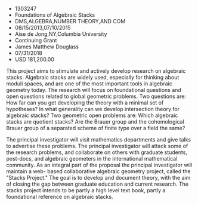 
* 1303247
* Foundations of Algebraic Stacks
* DMS,ALGEBRA,NUMBER THEORY,AND COM
* 08/15/2013,07/10/2015
* Aise de Jong,NY,Columbia University
* Continuing Grant
* James Matthew Douglass
* 07/31/2018
* USD 181,200.00

This project aims to stimulate and actively develop research on algebraic
stacks. Algebraic stacks are widely used, especially for thinking about moduli
spaces, and are one of the most important tools in algebraic geometry today. The
research will focus on foundational questions and open questions related to
global geometric problems. Two questions are: How far can you get developing the
theory with a minimal set of hypotheses? In what generality can we develop
intersection theory for algebraic stacks? Two geometric open problems are: Which
algebraic stacks are quotient stacks? Are the Brauer group and the cohomological
Brauer group of a separated scheme of finite type over a field the same?

The principal investigator will visit mathematics departments and give talks to
advertise these problems. The principal investigator will attack some of the
research problems, and collaborate on others with graduate students, post-docs,
and algebraic geometers in the international mathematical community. As an
integral part of the proposal the principal investigator will maintain a web-
based collaborative algebraic geometry project, called the "Stacks Project." The
goal is to develop and document theory, with the aim of closing the gap between
graduate education and current research. The stacks project intends to be partly
a high level text book, partly a foundational reference on algebraic stacks.
